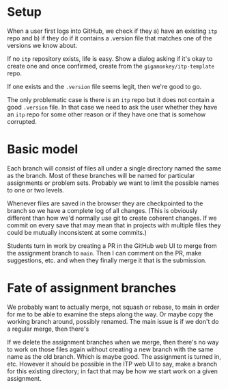 # Setup

When a user first logs into GitHub, we check if they a) have an existing `itp`
repo and b) if they do if it contains a .version file that matches one of the
versions we know about.

If no `itp` repository exists, life is easy. Show a dialog asking if it's okay
to create one and once confirmed, create from the `gigamonkey/itp-template`
repo.

If one exists and the `.version` file seems legit, then we're good to go.

The only problematic case is there is an `itp` repo but it does not contain a
good `.version` file. In that case we need to ask the user whether they have an
`itp` repo for some other reason or if they have one that is somehow corrupted.

# Basic model

Each branch will consist of files all under a single directory named the same as
the branch. Most of these branches will be named for particular assignments or
problem sets. Probably we want to limit the possible names to one or two levels.

Whenever files are saved in the browser they are checkpointed to the branch so
we have a complete log of all changes. (This is obviously different than how
we'd normally use git to create coherent changes. If we commit on every save
that may mean that in projects with multiple files they could be mutually
inconsistent at some commits.)

Students turn in work by creating a PR in the GitHub web UI to merge from the
assignment branch to `main`. Then I can comment on the PR, make suggestions,
etc. and when they finally merge it that is the submission.

# Fate of assignment branches

We probably want to actually merge, not squash or rebase, to main in order for
me to be able to examine the steps along the way. Or maybe copy the working
branch around, possibly renamed. The main issue is if we don't do a regular
merge, then there's

If we delete the assignment branches when we merge, then there's no way to work
on those files again without creating a new branch with the same name as the old
branch. Which is maybe good. The assignment is turned in, etc. However it should
be possible in the ITP web UI to say, make a branch for this existing directory;
in fact that may be how we start work on a given assignment.

